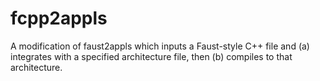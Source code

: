 fcpp2appls
==========

A modification of faust2appls which inputs a Faust-style C++ file and (a) integrates with a specified architecture file, then (b) compiles to that architecture.
